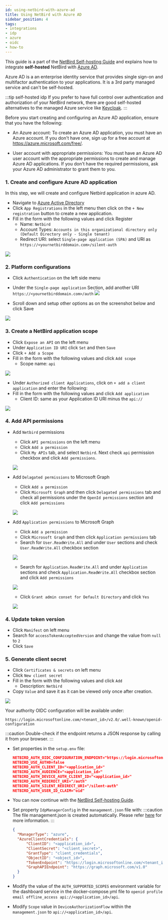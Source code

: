 ```yaml
---
id: using-netbird-with-azure-ad
title: Using NetBird with Azure AD
sidebar_position: 4
tags:
- integrations
- idp
- azure
- oidc
- how-to
---
```


This guide is a part of the [NetBird Self-hosting Guide](/getting-started/self-hosting) and explains how to integrate **self-hosted** NetBird with [Azure AD](https://azure.microsoft.com/en-us/products/active-directory/).

Azure AD is a an enterprise identity service that provides single sign-on and multifactor authentication to your applications. 
It is a 3rd party managed service and can't be self-hosted.

:::tip self-hosted idp
If you prefer to have full control over authentication and authorization of your NetBird network, there are good
self-hosted alternatives to the managed Azure service like [Keycloak](/integrations/identity-providers/self-hosted/using-netbird-with-keycloak).
:::

Before you start creating and configuring an Azure AD application, ensure that you have the following:
- An Azure account: To create an Azure AD application, you must have an Azure account. If you don't have one, sign up for a free account at https://azure.microsoft.com/free/.

- User account with appropriate permissions: You must have an Azure AD user account with the appropriate permissions to create and manage Azure AD applications. If you don't have the required permissions, ask your Azure AD administrator to grant them to you.


### 1. Create and configure Azure AD application
In this step, we will create and configure Netbird application in azure AD.
- Navigate to [Azure Active Directory](https://portal.azure.com/#view/Microsoft_AAD_IAM/ActiveDirectoryMenuBlade/~/Overview)
- Click `App Registrations` in the left menu then click on the `+ New registration` button to create a new application.
- Fill in the form with the following values and click Register
  - Name: `Netbird`
  - Account Types: `Accounts in this organizational directory only (Default Directory only - Single tenant)`
  - Redirect URI: select `Single-page application (SPA)` and URI as `https://<yournetbirddomain.com>/silent-auth`

![](/img/integrations/identity-providers/self-hosted/azure-new-application.png)

### 2. Platform configurations
- Click `Authentication` on the left side menu
- Under the `Single-page application` Section, add another URI `https://<yournetbirddomain.com>/auth`
  ![](/img/integrations/identity-providers/self-hosted/azure-spa-uri-setup.png)

- Scroll down and setup other options as on the screenshot below and click Save

![](/img/integrations/identity-providers/self-hosted/azure-flows-setup.png)

### 3. Create a NetBird application scope
- Click `Expose an API` on the left menu
- Under `Application ID URI` click `Set` and then `Save`
- Click `+ Add a Scope`
- Fill in the form with the following values and click `Add scope`
  - Scope name: `api`

![](/img/integrations/identity-providers/self-hosted/azure-add-scope.png)

- Under `Authorized client Applications`, click on `+ add a client application` and enter the following:
- Fill in the form with the following values and click `Add application`
  - Client ID: same as your Application ID URI minus the `api://`

![](/img/integrations/identity-providers/self-hosted/azure-add-application-scope.png)


### 4. Add API permissions
- Add `Netbird` permissions
  - Click `API permissions` on the left menu
  - Click `Add a permission`
  - Click `My APIs` tab, and select `Netbird`. Next check `api` permission checkbox and click `Add permissions`.

  ![](/img/integrations/identity-providers/self-hosted/azure-netbird-api-permisssions.png)

- Add `Delagated permissions` to Microsoft Graph
  - Click `Add a permission`
  - Click `Microsoft Graph` and then click `Delagated permissions` tab  and check all permissions under the `OpenId permissions` section and click  `Add permissions`

  ![](/img/integrations/identity-providers/self-hosted/azure-openid-permissions.png)


- Add `Application permissions` to Microsoft Graph
  - Click `Add a permission`
  - Click `Microsoft Graph` and then click `Application permissions` tab 
  - Search for `User.ReadWrite.All` and under `User` sections  and check `User.ReadWrite.All` checkbox  section

  ![](/img/integrations/identity-providers/self-hosted/azure-user-permissions.png)

  - Search for `Application.ReadWrite.All` and under `Application` sections  and check `Application.ReadWrite.All` checkbox  section and click `Add permissions`

  ![](/img/integrations/identity-providers/self-hosted/azure-applications-permissions.png)

  - Click `Grant admin conset for Default Directory` and click `Yes`

  ![](/img/integrations/identity-providers/self-hosted/azure-grant-admin-conset.png)

### 4. Update token version
- Click `Manifest` on left menu
- Search for `accessTokenAcceptedVersion` and change the value from `null` to `2`
- Click `Save`

### 5. Generate client secret
- Click `Certificates & secrets` on left menu
- Click `New client secret`
- Fill in the form with the following values and click `Add`
  - Description: `Netbird`
- Copy `Value` and save it as it can be viewed only once after creation.

![](/img/integrations/identity-providers/self-hosted/azure-client-secret.png)

Your authority OIDC configuration will be available under:
```
https://login.microsoftonline.com/<tenant_id>/v2.0/.well-known/openid-configuration
```
:::caution
Double-check if the endpoint returns a JSON response by calling it from your browser.
:::

- Set properties in the `setup.env` file:
  ```json
  NETBIRD_AUTH_OIDC_CONFIGURATION_ENDPOINT="https://login.microsoftonline.com/<tenant_id>/v2.0/.well-known/openid-configuration"
  NETBIRD_USE_AUTH0=false
  NETBIRD_AUTH_CLIENT_ID="<application_id>"
  NETBIRD_AUTH_AUDIENCE="<application_id>"
  NETBIRD_AUTH_DEVICE_AUTH_CLIENT_ID="<application_id>"
  NETBIRD_AUTH_REDIRECT_URI="/auth"
  NETBIRD_AUTH_SILENT_REDIRECT_URI="/silent-auth"
  NETBIRD_AUTH_USER_ID_CLAIM="oid"
  ```

- You can now continue with the [NetBird Self-hosting Guide](/getting-started/self-hosting#step-3-configure-identity-provider).

- Set property `IdpManagerConfig` in the `management.json` file with:
  :::caution
  The file management.json is created automatically. Please refer [here](/getting-started/self-hosting#step-5-run-configuration-script) for more information.
  :::

  ```json
  {
    "ManagerType": "azure",
    "AzureClientCredentials": {
        "ClientID": "<application_id>",
        "ClientSecret": "<client_secret>",
        "GrantType": "client_credentials",
        "ObjectID": "<object_id>",
        "TokenEndpoint": "https://login.microsoftonline.com/<tenant_id>/oauth2/v2.0/token",
        "GraphAPIEndpoint": "https://graph.microsoft.com/v1.0"
    }
  }
  ```

- Modify the value of the `AUTH_SUPPORTED_SCOPES` environment variable for the dashboard service in the docker-compose.yml file to `openid profile email offline_access api://<application_id>/api`.

- Modify `Scope` value in `DeviceAuthorizationFlow` within the `management.json` to `api://<application_id>/api`.

